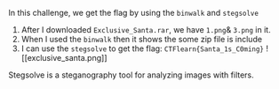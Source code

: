 In this challenge, we get the flag by using the `binwalk` and `stegsolve`

1. After I downloaded ``Exclusive_Santa.rar``, we have `1.png`& `3.png` in it.
2. When I used the `binwalk` then it shows the some zip file is include
3. I can use the `stegsolve` to get the flag: ``CTFlearn{Santa_1s_C0ming}``
![[exclusive_santa.png]]

Stegsolve is a steganography tool for analyzing images with filters.